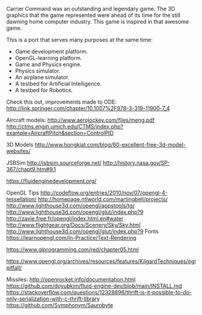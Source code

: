 Carrier Command was an outstanding and legendary game.  The 3D graphics that the game represented were ahead of its time for the still dawning home computer industry.  This game is inspired in that awesome game.  

This is a port that serves many purposes at the same time:

* Game development platform.
* OpenGL-learning platform.
* Game and Physics engine.
* Physics simulator.
* An airplane simulator.
* A testbed for Artificial Intelligence.
* A testbed for Robotics.

Check this out, improvements made to ODE: http://link.springer.com/chapter/10.1007%2F978-3-319-11900-7_4

Aircraft models:
http://www.aerojockey.com/files/meng.pdf
http://ctms.engin.umich.edu/CTMS/index.php?example=AircraftPitch&section=ControlPID

3D Models
http://www.hongkiat.com/blog/60-excellent-free-3d-model-websites/

JSBSim
http://jsbsim.sourceforge.net/
http://history.nasa.gov/SP-367/chapt9.htm#9.1

https://fluidenginedevelopment.org/

OpenGL Tips
http://codeflow.org/entries/2010/nov/07/opengl-4-tessellation/
http://homepage.ntlworld.com/martingbell/projects/
http://www.lighthouse3d.com/opengl/appstools/tg/
http://www.lighthouse3d.com/opengl/glut/index.php?9
http://zavie.free.fr/opengl/index.html.en#water
http://www.flightgear.org/Docs/Scenery/Sky/Sky.html
http://www.lighthouse3d.com/opengl/glut/index.php?9
Fonts https://learnopengl.com/In-Practice/Text-Rendering

https://www.glprogramming.com/red/chapter05.html

https://www.opengl.org/archives/resources/features/KilgardTechniques/oglpitfall/

Missiles: http://openrocket.info/documentation.html
https://github.com/doyubkim/fluid-engine-dev/blob/main/INSTALL.md
https://stackoverflow.com/questions/12328896/thrift-is-it-possible-to-do-only-serialization-with-c-thrift-library
https://github.com/Symphonym/Saurobyte

